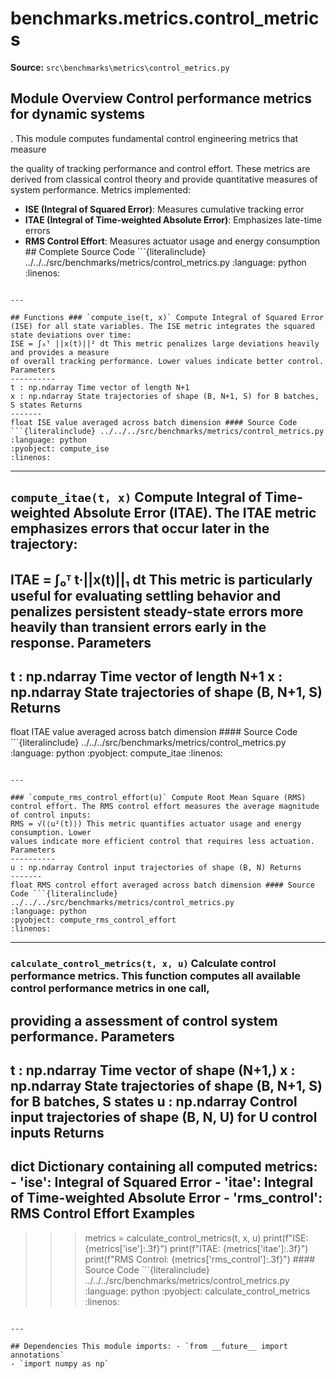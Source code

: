 # benchmarks.metrics.control_metrics

**Source:** `src\benchmarks\metrics\control_metrics.py`

## Module Overview Control performance metrics for dynamic systems

. This module computes fundamental control engineering metrics that measure


the quality of tracking performance and control effort. These metrics are
derived from classical control theory and provide quantitative measures
of system performance. Metrics implemented:
* **ISE (Integral of Squared Error)**: Measures cumulative tracking error
* **ITAE (Integral of Time-weighted Absolute Error)**: Emphasizes late-time errors
* **RMS Control Effort**: Measures actuator usage and energy consumption ## Complete Source Code ```{literalinclude} ../../../src/benchmarks/metrics/control_metrics.py
:language: python
:linenos:
```

---

## Functions ### `compute_ise(t, x)` Compute Integral of Squared Error (ISE) for all state variables. The ISE metric integrates the squared state deviations over time:
ISE = ∫₀ᵀ ||x(t)||² dt This metric penalizes large deviations heavily and provides a measure
of overall tracking performance. Lower values indicate better control. Parameters
----------
t : np.ndarray Time vector of length N+1
x : np.ndarray State trajectories of shape (B, N+1, S) for B batches, S states Returns
-------
float ISE value averaged across batch dimension #### Source Code ```{literalinclude} ../../../src/benchmarks/metrics/control_metrics.py
:language: python
:pyobject: compute_ise
:linenos:
```

---

## `compute_itae(t, x)` Compute Integral of Time-weighted Absolute Error (ITAE). The ITAE metric emphasizes errors that occur later in the trajectory:

ITAE = ∫₀ᵀ t·||x(t)||₁ dt This metric is particularly useful for evaluating settling behavior
and penalizes persistent steady-state errors more heavily than
transient errors early in the response. Parameters
----------
t : np.ndarray Time vector of length N+1
x : np.ndarray State trajectories of shape (B, N+1, S) Returns
-------
float ITAE value averaged across batch dimension #### Source Code ```{literalinclude} ../../../src/benchmarks/metrics/control_metrics.py
:language: python
:pyobject: compute_itae
:linenos:
```

---

### `compute_rms_control_effort(u)` Compute Root Mean Square (RMS) control effort. The RMS control effort measures the average magnitude of control inputs:
RMS = √(⟨u²(t)⟩) This metric quantifies actuator usage and energy consumption. Lower
values indicate more efficient control that requires less actuation. Parameters
----------
u : np.ndarray Control input trajectories of shape (B, N) Returns
-------
float RMS control effort averaged across batch dimension #### Source Code ```{literalinclude} ../../../src/benchmarks/metrics/control_metrics.py
:language: python
:pyobject: compute_rms_control_effort
:linenos:
```

---

### `calculate_control_metrics(t, x, u)` Calculate control performance metrics. This function computes all available control performance metrics in one call,

providing a assessment of control system performance. Parameters
----------
t : np.ndarray Time vector of shape (N+1,)
x : np.ndarray State trajectories of shape (B, N+1, S) for B batches, S states
u : np.ndarray Control input trajectories of shape (B, N, U) for U control inputs Returns
-------
dict Dictionary containing all computed metrics: - 'ise': Integral of Squared Error - 'itae': Integral of Time-weighted Absolute Error - 'rms_control': RMS Control Effort Examples
--------
>>> metrics = calculate_control_metrics(t, x, u)
>>> print(f"ISE: {metrics['ise']:.3f}")
>>> print(f"ITAE: {metrics['itae']:.3f}")
>>> print(f"RMS Control: {metrics['rms_control']:.3f}") #### Source Code ```{literalinclude} ../../../src/benchmarks/metrics/control_metrics.py
:language: python
:pyobject: calculate_control_metrics
:linenos:
```

---

## Dependencies This module imports: - `from __future__ import annotations`
- `import numpy as np`
